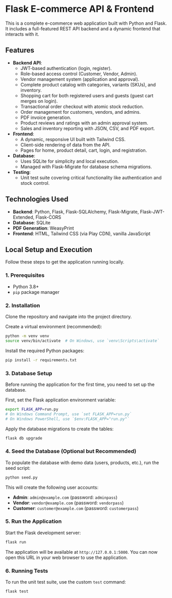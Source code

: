 # Flask E-commerce API & Frontend

This is a complete e-commerce web application built with Python and Flask. It includes a full-featured REST API backend and a dynamic frontend that interacts with it.

## Features

*   **Backend API**:
    *   JWT-based authentication (login, register).
    *   Role-based access control (Customer, Vendor, Admin).
    *   Vendor management system (application and approval).
    *   Complete product catalog with categories, variants (SKUs), and inventory.
    *   Shopping cart for both registered users and guests (guest cart merges on login).
    *   Transactional order checkout with atomic stock reduction.
    *   Order management for customers, vendors, and admins.
    *   PDF invoice generation.
    *   Product reviews and ratings with an admin approval system.
    *   Sales and inventory reporting with JSON, CSV, and PDF export.
*   **Frontend**:
    *   A dynamic, responsive UI built with Tailwind CSS.
    *   Client-side rendering of data from the API.
    *   Pages for home, product detail, cart, login, and registration.
*   **Database**:
    *   Uses SQLite for simplicity and local execution.
    *   Managed with Flask-Migrate for database schema migrations.
*   **Testing**:
    *   Unit test suite covering critical functionality like authentication and stock control.

## Technologies Used

*   **Backend**: Python, Flask, Flask-SQLAlchemy, Flask-Migrate, Flask-JWT-Extended, Flask-CORS
*   **Database**: SQLite
*   **PDF Generation**: WeasyPrint
*   **Frontend**: HTML, Tailwind CSS (via Play CDN), vanilla JavaScript

## Local Setup and Execution

Follow these steps to get the application running locally.

### 1. Prerequisites

*   Python 3.8+
*   `pip` package manager

### 2. Installation

Clone the repository and navigate into the project directory.

Create a virtual environment (recommended):
```bash
python -m venv venv
source venv/bin/activate  # On Windows, use `venv\Scripts\activate`
```

Install the required Python packages:
```bash
pip install -r requirements.txt
```

### 3. Database Setup

Before running the application for the first time, you need to set up the database.

First, set the Flask application environment variable:
```bash
export FLASK_APP=run.py
# On Windows Command Prompt, use `set FLASK_APP=run.py`
# On Windows PowerShell, use `$env:FLASK_APP="run.py"`
```

Apply the database migrations to create the tables:
```bash
flask db upgrade
```

### 4. Seed the Database (Optional but Recommended)

To populate the database with demo data (users, products, etc.), run the seed script:
```bash
python seed.py
```
This will create the following user accounts:
*   **Admin**: `admin@example.com` (password: `adminpass`)
*   **Vendor**: `vendor@example.com` (password: `vendorpass`)
*   **Customer**: `customer@example.com` (password: `customerpass`)

### 5. Run the Application

Start the Flask development server:
```bash
flask run
```
The application will be available at `http://127.0.0.1:5000`. You can now open this URL in your web browser to use the application.

### 6. Running Tests

To run the unit test suite, use the custom `test` command:
```bash
flask test
```
